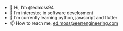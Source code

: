 - 👋 Hi, I’m @edmoss94
- 👀 I’m interested in software development
- 🌱 I’m currently learning python, javascript and flutter
- 📫 How to reach me, ed.moss@eemengineering.com

<!---
edmoss94/edmoss94 is a ✨ special ✨ repository because its `README.md` (this file) appears on your GitHub profile.
You can click the Preview link to take a look at your changes.
--->
